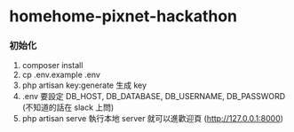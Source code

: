 # homehome-pixnet-hackathon

### 初始化
1. composer install
2. cp .env.example .env
3. php artisan key:generate 生成 key
4. .env 要設定 DB_HOST, DB_DATABASE, DB_USERNAME, DB_PASSWORD (不知道的話在 slack 上問)
4. php artisan serve 執行本地 server 就可以進歡迎頁 (http://127.0.0.1:8000)
